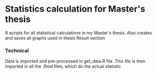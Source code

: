 # Statistics calculation for Master's thesis

R scripts for all statistical calculations in my Master's thesis.
Also creates and saves all graphs used in thesis Result section

### Technical

Data is imported and pre-processed in get_data.R file. This file is then imported in all the .Rmd files, which do the actual statistic
